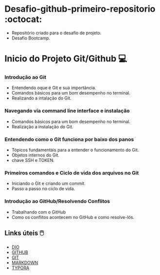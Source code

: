 # Desafio-github-primeiro-repositorio :octocat:

- Repositório criado para o desafio de projeto.
- Desafio Bootcamp.
# Inicio do Projeto Git/Github :computer:

### Introdução ao Git

- Entendendo oque é Git e sua importância.
- Comandos básicos para um bom desempenho no terminal.
- Realizando a intalação do Git.

### Navegando via command  line interface e instalação

- Comandos básicos para um bom desempenho no terminal.
- Realização a instalação do Git.

### Entendendo como o Git funciona por baixo dos panos

- Tópicos fundamentais para a entender o funcionamento do Git.
- Objetos internos do Git.
- chave SSH e TOKEN.

### Primeiros comandos e Ciclo de vida dos arquivos no Git

- Iniciando o Git e criando um commit.
- Passo a passo no ciclo de vida.

### Introdução ao GitHub/Resolvendo Conflitos

- Trabalhando com o GitHub
- Como os conflitos acontecem no GitHub e como resolve-lós.





## Links úteis :computer_mouse:

- [DIO ](https://www.dio.me/)
- [GITHUB](https://github.com)
- [GIT](https://git-scm.com/)
- [MARKDOWN](www.markdownguide.org/basic.syntax/)
- [TYPORA](https://typora.io/)

